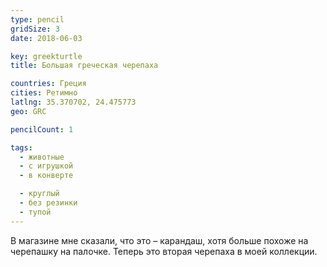 ```yaml
---
type: pencil
gridSize: 3
date: 2018-06-03

key: greekturtle
title: Большая греческая черепаха

countries: Греция
cities: Ретимно
latlng: 35.370702, 24.475773
geo: GRC

pencilCount: 1

tags:
  - животные
  - с игрушкой
  - в конверте

  - круглый
  - без резинки
  - тупой
---
```


В магазине мне сказали, что это – карандаш, хотя больше похоже на черепашку на палочке.
Теперь это вторая черепаха в моей коллекции.
